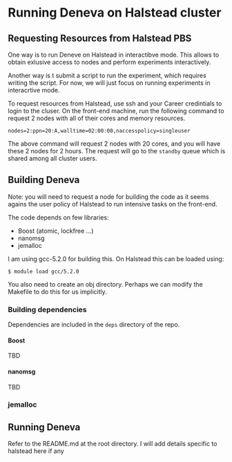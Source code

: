 # Running Deneva on Halstead cluster

## Requesting Resources from Halstead PBS
One way is to run Deneve on Halstead in interactibve mode. This allows to obtain exlusive
access to nodes and perform experiments interactively. 

Another way is t submit a script to run the experiment, which requires writing the script.
For now, we will just focus on running experiments in interacrtive mode. 

To request resources from Halstead, use ssh and your Career credintials to login to the 
cluser. On the front-end machine, run the following command to request 2 nodes with all 
of their cores and memory resources. 

```ssh $ qsub -I -l 
nodes=2:ppn=20:A,walltime=02:00:00,naccesspolicy=singleuser 
```

The above command will request 2 nodes with 20 cores, and you will have these 2 nodes 
for 2 hours. The request will go to the `standby` queue which is shared among all 
cluster users.


## Building Deneva
Note: you will need to request a node for building the code as it seems agains the user 
policy of Halstead to run intensive tasks on the front-end.

The code depends on few libraries:
- Boost (atomic, lockfree ...)
- nanomsg
- jemalloc

I am using gcc-5.2.0 for building this. 
On Halstead this can be loaded using:

`$ module load gcc/5.2.0`

You also need to create an obj directory. Perhaps we can modify the Makefile to do this for us implicitly.


### Building dependencies
Dependencies are included in the `deps` directory of the repo.  
#### Boost
TBD
#### nanomsg
TBD
### jemalloc


## Running Deneva
Refer to the README.md at the root directory. I will add details specific to halstead 
here if any
